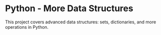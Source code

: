 # Python - More Data Structures

This project covers advanced data structures: sets, dictionaries, and more operations in Python.
